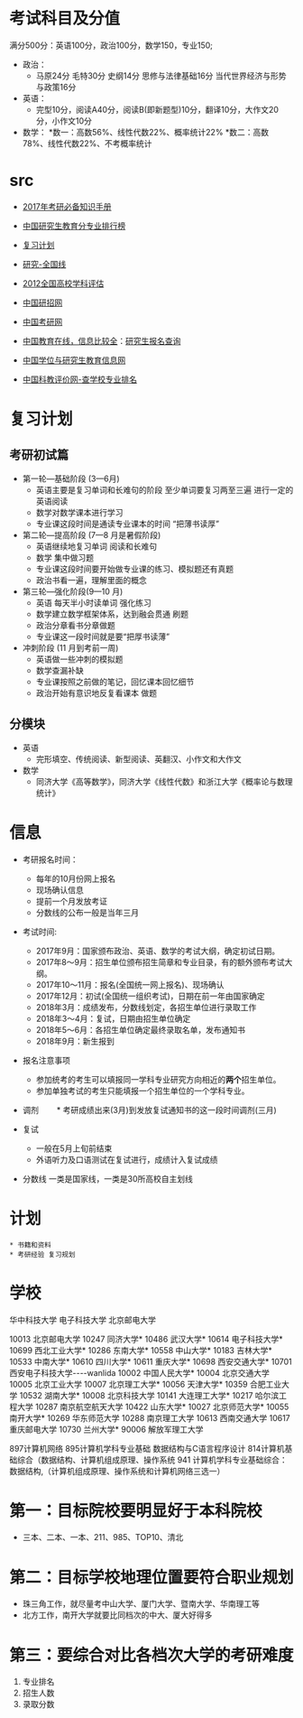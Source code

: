 # 考试科目及分值
满分500分：英语100分，政治100分，数学150，专业150;
* 政治：
	* 马原24分 毛特30分 史纲14分 思修与法律基础16分 当代世界经济与形势与政策16分
* 英语：
	* 完型10分，阅读A40分，阅读B(即新题型)10分，翻译10分，大作文20分，小作文10分
* 数学：
	*数一：高数56%、线性代数22%、概率统计22%
	*数二：高数78%、线性代数22%、不考概率统计

# src
* [2017年考研必备知识手册](http://kaoyan.eol.cn/nnews/201504/t20150416_1248308.shtml)
* [中国研究生教育分专业排行榜](http://rccse.whu.edu.cn/html/2007y/2007zyph.htm)
* [复习计划](http://kaoyan.eol.cn/nnews/201504/t20150416_1248308_13.shtml)
* [研究-全国线](http://www.eol.cn/html/ky/2012cj/2015fsx.shtml)
* [2012全国高校学科评估](http://www.cdgdc.edu.cn/xwyyjsjyxx/xxsbdxz/mtjjp/index.shtml)

* [中国研招网](http://yz.chsi.com.cn/)
* [中国考研网](http://www.chinakaoyan.com/)
* [中国教育在线，信息比较全](http://www.eol.cn/)：[研究生报名查询](http://souky.eol.cn/)
* [中国学位与研究生教育信息网](http://www.cdgdc.edu.cn/xwyyjsjyxx/xxsbdxz/)
* [中国科教评价网-查学校专业排名](http://www.nseac.com/eva/GEDE.php?DDLThird=210812&DDLyear=2016)
# 复习计划
## 考研初试篇
* 第一轮—基础阶段 (3—6月)
	* 英语主要是复习单词和长难句的阶段 至少单词要复习两至三遍 进行一定的英语阅读
	* 数学对数学课本进行学习 
	* 专业课这段时间是通读专业课本的时间 “把薄书读厚”
* 第二轮—提高阶段 (7—8 月是暑假阶段)
	* 英语继续地复习单词 阅读和长难句
	* 数学 集中做习题
	* 专业课这段时间要开始做专业课的练习、模拟题还有真题
	* 政治书看一遍，理解里面的概念
* 第三轮—强化阶段(9—10 月)
	* 英语 每天半小时读单词 强化练习
	* 数学建立数学框架体系，达到融会贯通 刷题
	* 政治分章看书分章做题
	* 专业课这一段时间就是要“把厚书读薄”
* 冲刺阶段 (11 月到考前一周)
	* 英语做一些冲刺的模拟题
	* 数学查漏补缺
	* 专业课按照之前做的笔记，回忆课本回忆细节
	* 政治开始有意识地反复看课本 做题
## 分模块
* 英语
	* 完形填空、传统阅读、新型阅读、英翻汉、小作文和大作文
* 数学
	* 同济大学《高等数学》，同济大学《线性代数》和浙江大学《概率论与数理统计》

# 信息
* 考研报名时间：
	* 每年的10月份网上报名
	* 现场确认信息
	* 提前一个月发放考证
	* 分数线的公布一般是当年三月

* 考试时间:
	* 2017年9月：国家颁布政治、英语、数学的考试大纲，确定初试日期。
	* 2017年8～9月：招生单位颁布招生简章和专业目录，有的额外颁布考试大纲。
	* 2017年10～11月：报名(全国统一网上报名)、现场确认
	* 2017年12月：初试(全国统一组织考试)，日期在前一年由国家确定
	* 2018年3月：成绩发布，分数线划定，各招生单位进行录取工作
	* 2018年3～4月：复试，日期由招生单位确定
	* 2018年5～6月：各招生单位确定最终录取名单，发布通知书
	* 2018年9月：新生报到

* 报名注意事项
	* 参加统考的考生可以填报同一学科专业研究方向相近的**两个**招生单位。
	* 参加单独考试的考生只能填报一个招生单位的一个学科专业。

* 调剂
　　* 考研成绩出来(3月)到发放复试通知书的这一段时间调剂(三月)
* 复试
	* 一般在5月上旬前结束
	* 外语听力及口语测试在复试进行，成绩计入复试成绩

* 分数线 一类是国家线，一类是30所高校自主划线

# 计划
	* 书籍和资料
	* 考研经验 复习规划

# 学校

华中科技大学
电子科技大学
北京邮电大学



10013      北京邮电大学
10247      同济大学*
10486      武汉大学*
10614      电子科技大学*
10699      西北工业大学*
10286      东南大学*
10558      中山大学*
10183      吉林大学*
10533      中南大学*
10610      四川大学*
10611      重庆大学*
10698      西安交通大学*
10701      西安电子科技大学----wanlida
10002      中国人民大学*
10004      北京交通大学
10005      北京工业大学
10007      北京理工大学*
10056      天津大学*
10359      合肥工业大学
10532      湖南大学*
10008      北京科技大学
10141      大连理工大学*
10217      哈尔滨工程大学
10287      南京航空航天大学
10422      山东大学*
10027      北京师范大学*
10055      南开大学*
10269      华东师范大学
10288      南京理工大学
10613      西南交通大学
10617      重庆邮电大学
10730      兰州大学*
90006      解放军理工大学


897计算机网络 
895计算机学科专业基础 数据结构与C语言程序设计
814计算机基础综合（数据结构、计算机组成原理、操作系统
941 计算机学科专业基础综合：数据结构,（计算机组成原理、操作系统和计算机网络三选一）


# 第一：目标院校要明显好于本科院校
* 三本、二本、一本、211、985、TOP10、清北

# 第二：目标学校地理位置要符合职业规划
* 珠三角工作，就尽量考中山大学、厦门大学、暨南大学、华南理工等
* 北方工作，南开大学就要比同档次的中大、厦大好得多

# 第三：要综合对比各档次大学的考研难度
1. 专业排名
2. 招生人数
3. 录取分数
